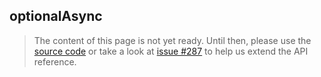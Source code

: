 optionalAsync
-------------

> The content of this page is not yet ready. Until then, please use the [source code](https://github.com/fabian-hiller/valibot/blob/main/library/src/schemas/optional/optionalAsync.ts) or take a look at [issue #287](https://github.com/fabian-hiller/valibot/issues/287) to help us extend the API reference.